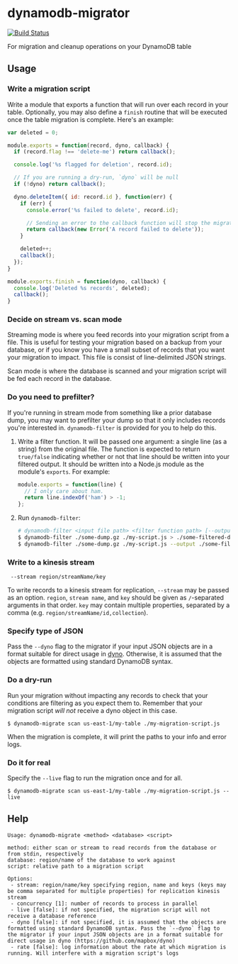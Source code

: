 # dynamodb-migrator

[![Build Status](https://travis-ci.org/mapbox/dynamodb-migrator.svg?branch=master)](https://travis-ci.org/mapbox/dynamodb-migrator)

For migration and cleanup operations on your DynamoDB table

## Usage

### Write a migration script

Write a module that exports a function that will run over each record in your table. Optionally, you may also define a `finish` routine that will be executed once the table migration is complete. Here's an example:

```js
var deleted = 0;

module.exports = function(record, dyno, callback) {
  if (record.flag !== 'delete-me') return callback();

  console.log('%s flagged for deletion', record.id);

  // If you are running a dry-run, `dyno` will be null
  if (!dyno) return callback();

  dyno.deleteItem({ id: record.id }, function(err) {
    if (err) {
      console.error('%s failed to delete', record.id);

      // Sending an error to the callback function will stop the migration
      return callback(new Error('A record failed to delete'));
    }

    deleted++;
    callback();
  });
}

module.exports.finish = function(dyno, callback) {
  console.log('Deleted %s records', deleted);
  callback();
}
```

### Decide on stream vs. scan mode

Streaming mode is where you feed records into your migration script from a file. This is useful for testing your migration based on a backup from your database, or if you know you have a small subset of records that you want your migration to impact. This file is consist of line-delimited JSON strings.

Scan mode is where the database is scanned and your migration script will be fed each record in the database.

### Do you need to prefilter?

If you're running in stream mode from something like a prior database dump, you may want to prefilter your dump so that it only includes records you're interested in. `dynamodb-filter` is provided for you to help do this.

1. Write a filter function. It will be passed one argument: a single line (as a string) from the original file. The function is expected to return `true/false` indicating whether or not that line should be written into your filtered output. It should be written into a Node.js module as the module's `exports`. For example:

    ```js
    module.exports = function(line) {
      // I only care about ham.
      return line.indexOf('ham') > -1;
    };
    ```

2. Run `dynamodb-filter`:

    ```sh
    # dynamodb-filter <input file path> <filter function path> [--output <output file path>]
    $ dynamodb-filter ./some-dump.gz ./my-script.js > ./some-filtered-dump.gz
    $ dynamodb-filter ./some-dump.gz ./my-script.js --output ./some-filtered-dump.gz
    ```

### Write to a kinesis stream

` --stream region/streamName/key`

To write records to a kinesis stream for replication, `--stream` may be passed as an option. `region`, `stream name`, and `key` should be given as `/`-separated arguments in that order. `key` may contain multiple properties, separated by a comma (e.g. `region/streamName/id,collection`).

### Specify type of JSON

Pass the `--dyno` flag to the migrator if your input JSON objects are in a format suitable for direct usage in [dyno](https://github.com/mapbox/dyno). Otherwise, it is assumed that the objects are formatted using standard DynamoDB syntax.


### Do a dry-run

Run your migration without impacting any records to check that your conditions are filtering as you expect them to. Remember that your migration script *will not* receive a dyno object in this case.

```
$ dynamodb-migrate scan us-east-1/my-table ./my-migration-script.js
```

When the migration is complete, it will print the paths to your info and error logs.

### Do it for real

Specify the `--live` flag to run the migration once and for all.

```
$ dynamodb-migrate scan us-east-1/my-table ./my-migration-script.js --live
```


## Help

```
Usage: dynamodb-migrate <method> <database> <script>

method: either scan or stream to read records from the database or from stdin, respectively
database: region/name of the database to work against
script: relative path to a migration script

Options:
 - stream: region/name/key specifying region, name and keys (keys may be comma separated for multiple properties) for replication kinesis stream
 - concurrency [1]: number of records to process in parallel
 - live [false]: if not specified, the migration script will not receive a database reference
 - dyno [false]: if not specified, it is assumed that the objects are formatted using standard DynamoDB syntax. Pass the `--dyno` flag to the migrator if your input JSON objects are in a format suitable for direct usage in dyno (https://github.com/mapbox/dyno)
 - rate [false]: log information about the rate at which migration is running. Will interfere with a migration script's logs
```
